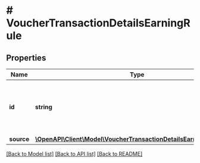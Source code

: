 # # VoucherTransactionDetailsEarningRule

## Properties

Name | Type | Description | Notes
------------ | ------------- | ------------- | -------------
**id** | **string** | Unique identifier of an earning rule, assigned by Voucherify. | [optional]
**source** | [**\OpenAPI\Client\Model\VoucherTransactionDetailsEarningRuleSource**](VoucherTransactionDetailsEarningRuleSource.md) |  | [optional]

[[Back to Model list]](../../README.md#models) [[Back to API list]](../../README.md#endpoints) [[Back to README]](../../README.md)
